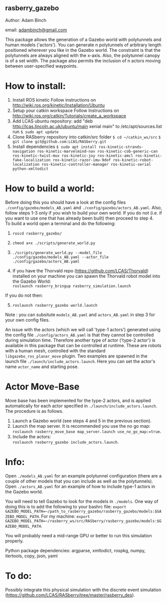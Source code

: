 **rasberry_gazebo**
------------

Author: Adam Binch

email: adambinch@gmail.com

This package allows the generation of a Gazebo world with polytunnels and human models ('actors').
You can generate n polytunnels of arbitrary length positioned wherever you like in the Gazebo world.
The constraint is that the polytunnels are always aligned with the x-axis. Also, the polytunnel canopy is of a set width.
The package also permits the inclusion of n actors moving between user-specified waypoints.

# How to install:
1. Install ROS kinetic
 Follow instructions on http://wiki.ros.org/kinetic/Installation/Ubuntu
2. Setup your catkin workspace
 Follow Instructions on http://wiki.ros.org/catkin/Tutorials/create_a_workspace
3. Add LCAS ubuntu repository:
add "deb http://lcas.lincoln.ac.uk/ubuntu/main xenial main" to /etc/apt/sources.list
run `$ sudo apt update`
4. Clone RASberry repository into catkin/src folder
`$ cd ~/catkin_ws/src`
`$ git clone git@github.com:LCAS/RASberry.git`
5. Install dependencies `$ sudo apt install ros-kinetic-strands-navigation ros-kinetic-marvelmind-nav ros-kinetic-cob-generic-can ros-kinetic-twist-mux ros-kinetic-joy ros-kinetic-amcl ros-kinetic-fake-localization ros-kinetic-razor-imu-9dof ros-kinetic-robot-localization ros-kinetic-controller-manager ros-kinetic-serial python-xmltodict`

# How to build a world:
Before doing this you should have a look at the config files `./config/gazebo/models_AB.yaml` and `./config/gazebo/actors_AB.yaml`.
Also, follow steps 1-3 only if you wish to build your own world. If you do not (i.e. if you want to use one that has already been built) then proceed to step 4. <br /> 
To build a world open a terminal and do the following:

1. `roscd rasberry_gazebo/`
2. `chmod a+x ./scripts/generate_world.py`
3. `./scripts/generate_world.py --model_file ./config/gazebo/models_AB.yaml --actor_file ./config/gazebo/actors_AB.yaml`

4. If you have the Thorvald repo (https://github.com/LCAS/Thorvald) installed on your machine you can spawn the Thorvald robot model into the Gazebo World: <br /> 
`roslaunch rasberry_bringup rasberry_simulation.launch`

If you do not then:

5. `roslaunch rasberry_gazebo world.launch`

Note : you can subsitute `models_AB.yaml` and `actors_AB.yaml` in step 3 for your own config files.

An issue with the actors (which we will call 'type-1 actors') generated using the config file `./config/actors_AB.yaml` is that they cannot be controlled during simulation time.
Therefore another type of actor ('type-2 actor') is available in this package that can be controlled at runtime. These are robots with a human mesh, controlled with the standard 
`libgazebo_ros_planar_move` plugin. Two examples are spawned in the launch file `./launch/include_actors.launch`. Here you can set the actor's name `actor_name` and starting pose.

# Actor Move-Base
Move base has been implemented for the type-2 actors, and is applied automatically for each actor specified in `./launch/include_actors.launch`. The procedure is as follows.
1. Launch a Gazebo world (see steps 4 and 5 in the previous section). <br />
2. Launch the map server. It is recommended you use the no go map: <br /> `roslaunch rasberry_move_base map_server.launch use_no_go_map:=true`. 
3. Include the actors: <br /> `roslaunch rasberry_gazebo include_actors.launch`.


# Info:
Open `./models_AB.yaml` for an example polytunnel configuration (there are a couple of other models that you can include as well as the polytunnels). 
Open `./actors_AB.yaml` for an example of how to include type-1 actors in the Gazebo world.

You will need to tell Gazebo to look for the models in `./models`. One way of doing this is to add the 
following to your bashrc file: `export GAZEBO_MODEL_PATH=~/path_to_rasberry_gazebo/rasberry_gazebo/models:$GAZEBO_MODEL_PATH`. 
For my machine: `export GAZEBO_MODEL_PATH=~/rasberry_ws/src/RASberry/rasberry_gazebo/models:$GAZEBO_MODEL_PATH`.

You will probably need a mid-range GPU or better to run this simulation properly.

Python package dependencies: argparse, xmltodict, rospkg, numpy, itertools, copy, json, yaml
# To do:
Possibly integrate this physical simulation with the discrete event simulation (https://github.com/LCAS/RASberry/tree/master/rasberry_des).


